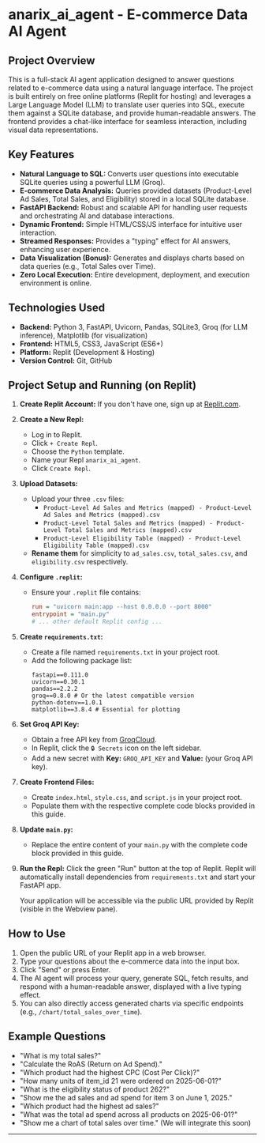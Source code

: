 # anarix_ai_agent - E-commerce Data AI Agent

## Project Overview

This is a full-stack AI agent application designed to answer questions related to e-commerce data using a natural language interface. The project is built entirely on free online platforms (Replit for hosting) and leverages a Large Language Model (LLM) to translate user queries into SQL, execute them against a SQLite database, and provide human-readable answers. The frontend provides a chat-like interface for seamless interaction, including visual data representations.

## Key Features

* **Natural Language to SQL:** Converts user questions into executable SQLite queries using a powerful LLM (Groq).
* **E-commerce Data Analysis:** Queries provided datasets (Product-Level Ad Sales, Total Sales, and Eligibility) stored in a local SQLite database.
* **FastAPI Backend:** Robust and scalable API for handling user requests and orchestrating AI and database interactions.
* **Dynamic Frontend:** Simple HTML/CSS/JS interface for intuitive user interaction.
* **Streamed Responses:** Provides a "typing" effect for AI answers, enhancing user experience.
* **Data Visualization (Bonus):** Generates and displays charts based on data queries (e.g., Total Sales over Time).
* **Zero Local Execution:** Entire development, deployment, and execution environment is online.

## Technologies Used

* **Backend:** Python 3, FastAPI, Uvicorn, Pandas, SQLite3, Groq (for LLM inference), Matplotlib (for visualization)
* **Frontend:** HTML5, CSS3, JavaScript (ES6+)
* **Platform:** Replit (Development & Hosting)
* **Version Control:** Git, GitHub

## Project Setup and Running (on Replit)

1.  **Create Replit Account:** If you don't have one, sign up at [Replit.com](https://replit.com/).
2.  **Create a New Repl:**
    * Log in to Replit.
    * Click `+ Create Repl`.
    * Choose the `Python` template.
    * Name your Repl `anarix_ai_agent`.
    * Click `Create Repl`.
3.  **Upload Datasets:**
    * Upload your three `.csv` files:
        * `Product-Level Ad Sales and Metrics (mapped) - Product-Level Ad Sales and Metrics (mapped).csv`
        * `Product-Level Total Sales and Metrics (mapped) - Product-Level Total Sales and Metrics (mapped).csv`
        * `Product-Level Eligibility Table (mapped) - Product-Level Eligibility Table (mapped).csv`
    * **Rename them** for simplicity to `ad_sales.csv`, `total_sales.csv`, and `eligibility.csv` respectively.
4.  **Configure `.replit`:**
    * Ensure your `.replit` file contains:
        ```ini
        run = "uvicorn main:app --host 0.0.0.0 --port 8000"
        entrypoint = "main.py"
        # ... other default Replit config ...
        ```
5.  **Create `requirements.txt`:**
    * Create a file named `requirements.txt` in your project root.
    * Add the following package list:
        ```
        fastapi==0.111.0
        uvicorn==0.30.1
        pandas==2.2.2
        groq==0.8.0 # Or the latest compatible version
        python-dotenv==1.0.1
        matplotlib==3.8.4 # Essential for plotting
        ```
6.  **Set Groq API Key:**
    * Obtain a free API key from [GroqCloud](https://console.groq.com/keys).
    * In Replit, click the `🔒 Secrets` icon on the left sidebar.
    * Add a new secret with **Key:** `GROQ_API_KEY` and **Value:** (your Groq API key).
7.  **Create Frontend Files:**
    * Create `index.html`, `style.css`, and `script.js` in your project root.
    * Populate them with the respective complete code blocks provided in this guide.
8.  **Update `main.py`:**
    * Replace the entire content of your `main.py` with the complete code block provided in this guide.
9.  **Run the Repl:** Click the green "Run" button at the top of Replit. Replit will automatically install dependencies from `requirements.txt` and start your FastAPI app.

    Your application will be accessible via the public URL provided by Replit (visible in the Webview pane).

## How to Use

1.  Open the public URL of your Replit app in a web browser.
2.  Type your questions about the e-commerce data into the input box.
3.  Click "Send" or press Enter.
4.  The AI agent will process your query, generate SQL, fetch results, and respond with a human-readable answer, displayed with a live typing effect.
5.  You can also directly access generated charts via specific endpoints (e.g., `/chart/total_sales_over_time`).

## Example Questions

* "What is my total sales?"
* "Calculate the RoAS (Return on Ad Spend)."
* "Which product had the highest CPC (Cost Per Click)?"
* "How many units of item_id 21 were ordered on 2025-06-01?"
* "What is the eligibility status of product 262?"
* "Show me the ad sales and ad spend for item 3 on June 1, 2025."
* "Which product had the highest ad sales?"
* "What was the total ad spend across all products on 2025-06-01?"
* "Show me a chart of total sales over time." (We will integrate this soon)

---

